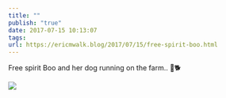 ```yaml
---
title: ""
publish: "true"
date: 2017-07-15 10:13:07
tags: 
url: https://ericmwalk.blog/2017/07/15/free-spirit-boo.html
---
```


Free spirit Boo and her dog running on the farm.. 👻🐕

![](https://ericmwalk.blog/uploads/2022/6ddb96fa6f.jpg)